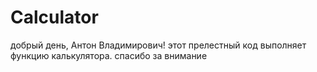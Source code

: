 # Calculator
добрый день, Антон Владимирович! этот прелестный код выполняет функцию калькулятора. спасибо за внимание
